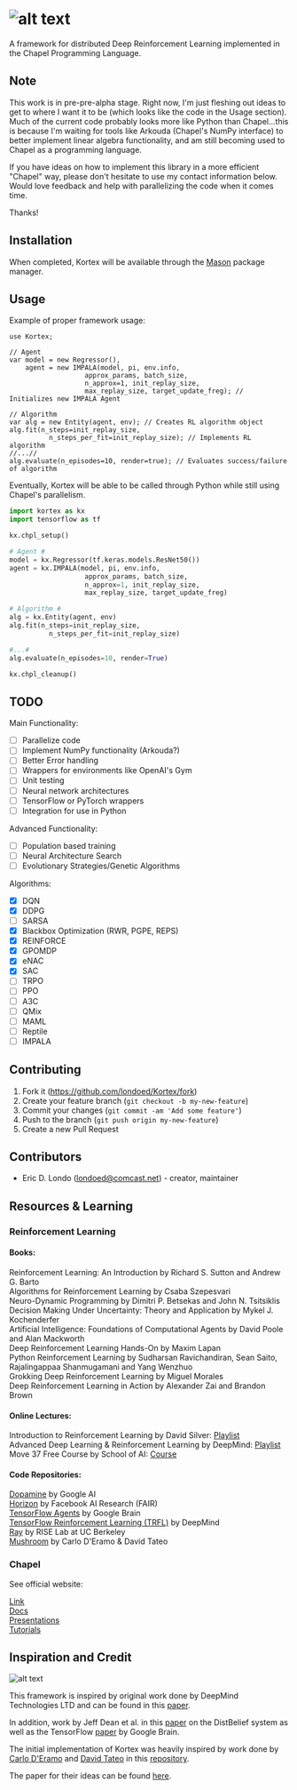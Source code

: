 # ![alt text](https://github.com/londoed/Kortex/blob/master/images/kortex_logo_grain.png)
A framework for distributed Deep Reinforcement Learning implemented in the Chapel Programming Language.

## Note

This work is in pre-pre-alpha stage. Right now, I'm just fleshing out ideas to get to where I want it to be (which looks like the code in the Usage section). Much of the current code probably looks more like Python than Chapel...this is because I'm waiting for tools like Arkouda (Chapel's NumPy interface) to better implement linear algebra functionality, and am still becoming used to Chapel as a programming language.

If you have ideas on how to implement this library in a more efficient "Chapel" way, please don't hesitate
to use my contact information below. Would love feedback and help with parallelizing the code when it comes time.

Thanks!

## Installation

When completed, Kortex will be available through the [Mason](https://chapel-lang.org/docs/tools/mason/mason.html) package manager.

## Usage

Example of proper framework usage:

```chapel
use Kortex;

// Agent
var model = new Regressor(),
    agent = new IMPALA(model, pi, env.info,
                   approx_params, batch_size,
                   n_approx=1, init_replay_size,
                   max_replay_size, target_update_freg); // Initializes new IMPALA Agent

// Algorithm
var alg = new Entity(agent, env); // Creates RL algorithm object
alg.fit(n_steps=init_replay_size,
          n_steps_per_fit=init_replay_size); // Implements RL algorithm
//...//
alg.evaluate(n_episodes=10, render=true); // Evaluates success/failure of algorithm
```

Eventually, Kortex will be able to be called through Python while still using Chapel's parallelism.

```python
import kortex as kx
import tensorflow as tf

kx.chpl_setup()

# Agent #
model = kx.Regressor(tf.keras.models.ResNet50())
agent = kx.IMPALA(model, pi, env.info,
                   approx_params, batch_size,
                   n_approx=1, init_replay_size,
                   max_replay_size, target_update_freg)

# Algorithm #
alg = kx.Entity(agent, env)
alg.fit(n_steps=init_replay_size,
          n_steps_per_fit=init_replay_size)

#...#
alg.evaluate(n_episodes=10, render=True)

kx.chpl_cleanup()
```

## TODO

Main Functionality:

- [ ] Parallelize code
- [ ] Implement NumPy functionality (Arkouda?)
- [ ] Better Error handling
- [ ] Wrappers for environments like OpenAI's Gym
- [ ] Unit testing
- [ ] Neural network architectures
- [ ] TensorFlow or PyTorch wrappers
- [ ] Integration for use in Python

Advanced Functionality:

- [ ] Population based training
- [ ] Neural Architecture Search
- [ ] Evolutionary Strategies/Genetic Algorithms

Algorithms:

- [x] DQN
- [x] DDPG
- [ ] SARSA
- [x] Blackbox Optimization (RWR, PGPE, REPS)
- [x] REINFORCE
- [x] GPOMDP
- [x] eNAC
- [x] SAC
- [ ] TRPO
- [ ] PPO
- [ ] A3C
- [ ] QMix
- [ ] MAML
- [ ] Reptile
- [ ] IMPALA

## Contributing

1. Fork it (<https://github.com/londoed/Kortex/fork>)
2. Create your feature branch (`git checkout -b my-new-feature`)
3. Commit your changes (`git commit -am 'Add some feature'`)
4. Push to the branch (`git push origin my-new-feature`)
5. Create a new Pull Request

## Contributors

- Eric D. Londo (londoed@comcast.net) - creator, maintainer

## Resources & Learning

### Reinforcement Learning

#### Books:

Reinforcement Learning: An Introduction by Richard S. Sutton and Andrew G. Barto\
Algorithms for Reinforcement Learning by Csaba Szepesvari\
Neuro-Dynamic Programming by Dimitri P. Betsekas and John N. Tsitsiklis\
Decision Making Under Uncertainty: Theory and Application by Mykel J. Kochenderfer\
Artificial Intelligence: Foundations of Computational Agents by David Poole and Alan Mackworth\
Deep Reinforcement Learning Hands-On by Maxim Lapan\
Python Reinforcement Learning by Sudharsan Ravichandiran, Sean Saito, Rajalingappaa Shanmugamani and Yang Wenzhuo\
Grokking Deep Reinforcement Learning by Miguel Morales\
Deep Reinforcement Learning in Action by Alexander Zai and Brandon Brown

#### Online Lectures:

Introduction to Reinforcement Learning by David Silver: [Playlist](https://www.youtube.com/watch?v=2pWv7GOvuf0&list=PLqYmG7hTraZDM-OYHWgPebj2MfCFzFObQ)\
Advanced Deep Learning & Reinforcement Learning by DeepMind: [Playlist](https://www.youtube.com/playlist?list=PLqYmG7hTraZDNJre23vqCGIVpfZ_K2RZs)\
Move 37 Free Course by School of AI: [Course](https://www.theschool.ai/courses/move-37-course/)

#### Code Repositories:

[Dopamine](https://github.com/google/dopamine) by Google AI\
[Horizon](https://github.com/facebookresearch/Horizon) by Facebook AI Research (FAIR)\
[TensorFlow Agents](https://github.com/tensorflow/agents) by Google Brain\
[TensorFlow Reinforcement Learning (TRFL)](https://github.com/deepmind/trfl) by DeepMind\
[Ray](https://github.com/ray-project/ray) by RISE Lab at UC Berkeley\
[Mushroom](https://github.com/AIRLab-POLIMI/mushroom) by Carlo D'Eramo & David Tateo

### Chapel

See official website:

[Link](https://chapel-lang.org/)\
[Docs](https://chapel-lang.org/docs/)\
[Presentations](https://chapel-lang.org/presentations.html)\
[Tutorials](https://chapel-lang.org/tutorials.html)

## Inspiration and Credit
![alt text](https://github.com/londoed/Kortex/blob/master/images/GORILA.png)

This framework is inspired by original work done by DeepMind Technologies LTD and can be found in this [paper](https://arxiv.org/pdf/1507.04296.pdf).

In addition, work by Jeff Dean et al. in this [paper](https://static.googleusercontent.com/media/research.google.com/en//archive/large_deep_networks_nips2012.pdf) on the DistBelief system as well as the TensorFlow [paper](https://static.googleusercontent.com/media/research.google.com/en//pubs/archive/45166.pdf) by Google Brain.

The initial implementation of Kortex was heavily inspired by work done by [Carlo D'Eramo](https://github.com/carloderamo)
and [David Tateo](https://github.com/boris-il-forte>) in this [repository](https://github.com/AIRLab-POLIMI/mushroom).

The paper for their ideas can be found [here](https://github.com/carloderamo/mushroom_paper/blob/master/mushroom.pdf).
